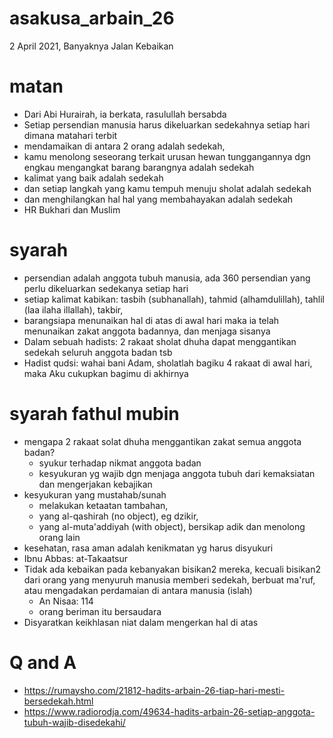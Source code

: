 # asakusa_arbain_26
2 April 2021,
Banyaknya Jalan Kebaikan

# matan
* Dari Abi Hurairah, ia berkata, rasulullah bersabda
* Setiap persendian manusia harus dikeluarkan sedekahnya setiap hari dimana matahari
  terbit
* mendamaikan di antara 2 orang adalah sedekah,
* kamu menolong seseorang terkait urusan hewan tunggangannya dgn engkau mengangkat
  barang barangnya adalah sedekah
* kalimat yang baik adalah sedekah
* dan setiap langkah yang kamu tempuh menuju sholat adalah sedekah
* dan menghilangkan hal hal yang membahayakan adalah sedekah
* HR Bukhari dan Muslim

# syarah
* persendian adalah anggota tubuh manusia, ada 360 persendian yang perlu dikeluarkan
  sedekanya setiap hari
* setiap kalimat kabikan: tasbih (subhanallah), tahmid (alhamdulillah), 
  tahlil (laa ilaha illallah), takbir,
* barangsiapa menunaikan hal di atas di awal hari maka ia telah menunaikan zakat
  anggota badannya, dan menjaga sisanya
* Dalam sebuah hadists: 2 rakaat sholat dhuha dapat menggantikan sedekah seluruh
  anggota badan tsb
* Hadist qudsi: wahai bani Adam, sholatlah bagiku 4 rakaat di awal hari,
  maka Aku cukupkan bagimu di akhirnya
  
# syarah fathul mubin
* mengapa 2 rakaat solat dhuha menggantikan zakat semua anggota badan?
  * syukur terhadap nikmat anggota badan
  * kesyukuran yg wajib dgn menjaga anggota tubuh dari kemaksiatan
    dan mengerjakan kebajikan
* kesyukuran yang mustahab/sunah
  * melakukan ketaatan tambahan, 
  * yang al-qashirah (no object), eg dzikir, 
  * yang al-muta'addiyah (with object), bersikap adik dan menolong orang lain
* kesehatan, rasa aman adalah kenikmatan yg harus disyukuri
* Ibnu Abbas: at-Takaatsur
* Tidak ada kebaikan pada kebanyakan bisikan2 mereka, kecuali bisikan2 dari orang
  yang menyuruh manusia memberi sedekah, berbuat ma'ruf, atau mengadakan perdamaian
  di antara manusia (islah)
  * An Nisaa: 114
  * orang beriman itu bersaudara
* Disyaratkan keikhlasan niat dalam mengerkan hal di atas

# Q and A
* https://rumaysho.com/21812-hadits-arbain-26-tiap-hari-mesti-bersedekah.html
* https://www.radiorodja.com/49634-hadits-arbain-26-setiap-anggota-tubuh-wajib-disedekahi/
